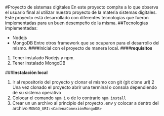#Proyecto de sistemas digitales
En este proyecto compite a lo que observa el usuario final al utilizar nuestro proyecto de la materia sistemas digitales.
Este proyecto está desarrollado con diferentes tecnologías que fueron implementadas para un buen desempeño de la misma.
##Tecnologías implementadas:
- Nodejs
- MongoDB
Entre otros framework que se ocuparon para el desarrollo del mismo.
####Inicial con el proyecto de manera local.
####**requisitos**
1. Tener instalado Nodejs y npm.
2. Tener instalado MongoDB

###**Instalación local**
1. Ir al repositorio del proyecto y clonar el mismo con git (git clone url)
2  Una vez clonado el proyecto abrir una terminal o consola dependiendo de su sistema operativo
3. Colocar el comando   `npm i` o de lo contrario `npm install`
4. Crear un un archivo al principio del proyecto .env y colocar a dentro del archivo `MONGO_URI:<CadenaConexiónMongoDB>`